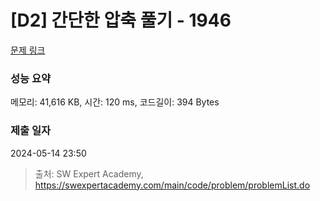 # [D2] 간단한 압축 풀기 - 1946 

[문제 링크](https://swexpertacademy.com/main/code/problem/problemDetail.do?contestProbId=AV5PmkDKAOMDFAUq) 

### 성능 요약

메모리: 41,616 KB, 시간: 120 ms, 코드길이: 394 Bytes

### 제출 일자

2024-05-14 23:50



> 출처: SW Expert Academy, https://swexpertacademy.com/main/code/problem/problemList.do